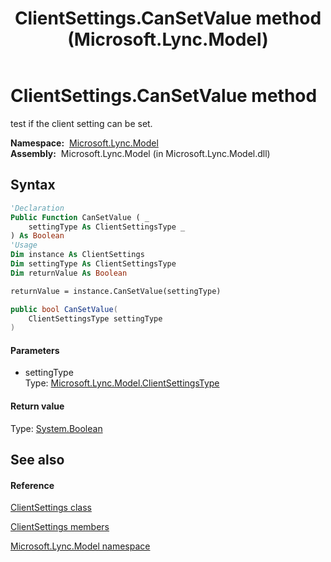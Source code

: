 ﻿---
title: ClientSettings.CanSetValue method  (Microsoft.Lync.Model)
TOCTitle: 'CanSetValue method '
ms:assetid: M:Microsoft.Lync.Model.ClientSettings.CanSetValue(Microsoft.Lync.Model.ClientSettingsType)_DI_3_UC_OCS14MrefLyncWPF
ms:mtpsurl: https://msdn.microsoft.com/en-us/library/microsoft.lync.model.clientsettings.cansetvalue(v=office.15)
ms:contentKeyID: 48596277
ms.date: 07/28/2014
mtps_version: v=office.15
f1_keywords:
- Microsoft.Lync.Model.ClientSettings.CanSetValue
dev_langs:
- CSharp
- JScript
- VB
- other
---

# ClientSettings.CanSetValue method

test if the client setting can be set.

**Namespace:**  [Microsoft.Lync.Model](microsoft-lync-model-namespace_2.md)  
**Assembly:**  Microsoft.Lync.Model (in Microsoft.Lync.Model.dll)

## Syntax

``` vb
'Declaration
Public Function CanSetValue ( _
    settingType As ClientSettingsType _
) As Boolean
'Usage
Dim instance As ClientSettings
Dim settingType As ClientSettingsType
Dim returnValue As Boolean

returnValue = instance.CanSetValue(settingType)
```

``` csharp
public bool CanSetValue(
    ClientSettingsType settingType
)
```

#### Parameters

  - settingType  
    Type: [Microsoft.Lync.Model.ClientSettingsType](clientsettingstype-enumeration-microsoft-lync-model_2.md)  

#### Return value

Type: [System.Boolean](http://msdn2.microsoft.com/en-us/library/a28wyd50)  

## See also

#### Reference

[ClientSettings class](clientsettings-class-microsoft-lync-model_2.md)

[ClientSettings members](clientsettings-members-microsoft-lync-model_2.md)

[Microsoft.Lync.Model namespace](microsoft-lync-model-namespace_2.md)

